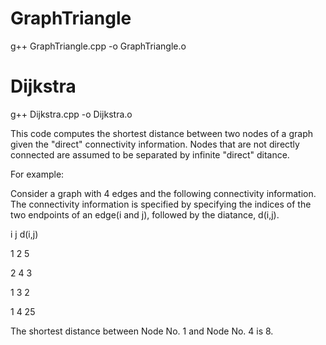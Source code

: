 # GraphTriangle
g++ GraphTriangle.cpp -o GraphTriangle.o
# Dijkstra
g++ Dijkstra.cpp -o Dijkstra.o

 This code computes the shortest distance between two nodes of a graph given the "direct"
 connectivity information. Nodes that are not directly connected are assumed to be separated
 by infinite "direct" ditance.
 
 For example:
 
 Consider a graph with 4 edges and the following connectivity information. The connectivity information is 
 specified by specifying the indices of the two endpoints of an edge(i and j), followed by the diatance, 
 d(i,j).
 
 
 i j d(i,j)
 
 
 1 2 5
 
 
 2 4 3
 
 
 1 3 2
 
 
 1 4 25
 
 The shortest distance between Node No. 1 and Node No. 4 is 8.
